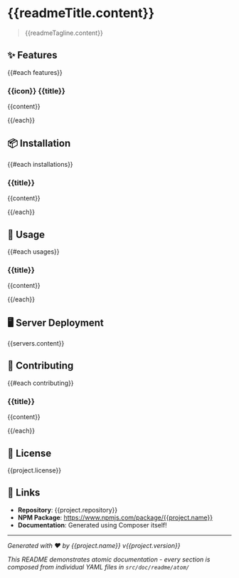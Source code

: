 # {{readmeTitle.content}}

> {{readmeTagline.content}}

## ✨ Features

{{#each features}}
### {{icon}} {{title}}

{{content}}

{{/each}}

## 📦 Installation

{{#each installations}}
### {{title}}

{{content}}

{{/each}}

## 🚀 Usage

{{#each usages}}
### {{title}}

{{content}}

{{/each}}

## 🖥️ Server Deployment

{{servers.content}}

## 🤝 Contributing

{{#each contributing}}
### {{title}}

{{content}}

{{/each}}

## 📄 License

{{project.license}}

## 🔗 Links

- **Repository**: {{project.repository}}
- **NPM Package**: https://www.npmjs.com/package/{{project.name}}
- **Documentation**: Generated using Composer itself!

---

*Generated with ❤️ by {{project.name}} v{{project.version}}*

*This README demonstrates atomic documentation - every section is composed from individual YAML files in `src/doc/readme/atom/`*
